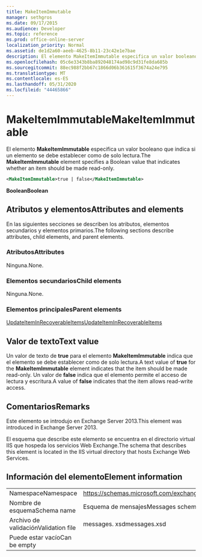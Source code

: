 ```yaml
---
title: MakeItemImmutable
manager: sethgros
ms.date: 09/17/2015
ms.audience: Developer
ms.topic: reference
ms.prod: office-online-server
localization_priority: Normal
ms.assetid: de1d2a60-aeeb-4625-8b11-23c42e1e7bae
description: El elemento MakeItemImmutable especifica un valor booleano que indica si un elemento se debe establecer como de solo lectura.
ms.openlocfilehash: 05c6e3343b8ba892048174ad98c9d31fe8da685b
ms.sourcegitcommit: 88ec988f2bb67c1866d06b361615f3674a24e795
ms.translationtype: MT
ms.contentlocale: es-ES
ms.lasthandoff: 05/31/2020
ms.locfileid: "44465866"
---
```

# <a name="makeitemimmutable"></a><span data-ttu-id="c275a-103">MakeItemImmutable</span><span class="sxs-lookup"><span data-stu-id="c275a-103">MakeItemImmutable</span></span>

<span data-ttu-id="c275a-104">El elemento **MakeItemImmutable** especifica un valor booleano que indica si un elemento se debe establecer como de solo lectura.</span><span class="sxs-lookup"><span data-stu-id="c275a-104">The **MakeItemImmutable** element specifies a Boolean value that indicates whether an item should be made read-only.</span></span> 
  
```XML
<MakeItemImmutable>true | false</MakeItemImmutable>
```

 <span data-ttu-id="c275a-105">**Boolean**</span><span class="sxs-lookup"><span data-stu-id="c275a-105">**Boolean**</span></span>
## <a name="attributes-and-elements"></a><span data-ttu-id="c275a-106">Atributos y elementos</span><span class="sxs-lookup"><span data-stu-id="c275a-106">Attributes and elements</span></span>

<span data-ttu-id="c275a-107">En las siguientes secciones se describen los atributos, elementos secundarios y elementos primarios.</span><span class="sxs-lookup"><span data-stu-id="c275a-107">The following sections describe attributes, child elements, and parent elements.</span></span>
  
### <a name="attributes"></a><span data-ttu-id="c275a-108">Atributos</span><span class="sxs-lookup"><span data-stu-id="c275a-108">Attributes</span></span>

<span data-ttu-id="c275a-109">Ninguna.</span><span class="sxs-lookup"><span data-stu-id="c275a-109">None.</span></span>
  
### <a name="child-elements"></a><span data-ttu-id="c275a-110">Elementos secundarios</span><span class="sxs-lookup"><span data-stu-id="c275a-110">Child elements</span></span>

<span data-ttu-id="c275a-111">Ninguna.</span><span class="sxs-lookup"><span data-stu-id="c275a-111">None.</span></span>
  
### <a name="parent-elements"></a><span data-ttu-id="c275a-112">Elementos principales</span><span class="sxs-lookup"><span data-stu-id="c275a-112">Parent elements</span></span>

[<span data-ttu-id="c275a-113">UpdateItemInRecoverableItems</span><span class="sxs-lookup"><span data-stu-id="c275a-113">UpdateItemInRecoverableItems</span></span>](updateiteminrecoverableitems.md)
  
## <a name="text-value"></a><span data-ttu-id="c275a-114">Valor de texto</span><span class="sxs-lookup"><span data-stu-id="c275a-114">Text value</span></span>

<span data-ttu-id="c275a-115">Un valor de texto de **true** para el elemento **MakeItemImmutable** indica que el elemento se debe establecer como de solo lectura.</span><span class="sxs-lookup"><span data-stu-id="c275a-115">A text value of **true** for the **MakeItemImmutable** element indicates that the item should be made read-only.</span></span> <span data-ttu-id="c275a-116">Un valor de **false** indica que el elemento permite el acceso de lectura y escritura.</span><span class="sxs-lookup"><span data-stu-id="c275a-116">A value of **false** indicates that the item allows read-write access.</span></span> 
  
## <a name="remarks"></a><span data-ttu-id="c275a-117">Comentarios</span><span class="sxs-lookup"><span data-stu-id="c275a-117">Remarks</span></span>

<span data-ttu-id="c275a-118">Este elemento se introdujo en Exchange Server 2013.</span><span class="sxs-lookup"><span data-stu-id="c275a-118">This element was introduced in Exchange Server 2013.</span></span>
  
<span data-ttu-id="c275a-119">El esquema que describe este elemento se encuentra en el directorio virtual IIS que hospeda los servicios Web Exchange.</span><span class="sxs-lookup"><span data-stu-id="c275a-119">The schema that describes this element is located in the IIS virtual directory that hosts Exchange Web Services.</span></span>
  
## <a name="element-information"></a><span data-ttu-id="c275a-120">Información del elemento</span><span class="sxs-lookup"><span data-stu-id="c275a-120">Element information</span></span>

|||
|:-----|:-----|
|<span data-ttu-id="c275a-121">Namespace</span><span class="sxs-lookup"><span data-stu-id="c275a-121">Namespace</span></span>  <br/> |https://schemas.microsoft.com/exchange/services/2006/messages  <br/> |
|<span data-ttu-id="c275a-122">Nombre de esquema</span><span class="sxs-lookup"><span data-stu-id="c275a-122">Schema name</span></span>  <br/> |<span data-ttu-id="c275a-123">Esquema de mensajes</span><span class="sxs-lookup"><span data-stu-id="c275a-123">Messages schema</span></span>  <br/> |
|<span data-ttu-id="c275a-124">Archivo de validación</span><span class="sxs-lookup"><span data-stu-id="c275a-124">Validation file</span></span>  <br/> |<span data-ttu-id="c275a-125">messages. xsd</span><span class="sxs-lookup"><span data-stu-id="c275a-125">messages.xsd</span></span>  <br/> |
|<span data-ttu-id="c275a-126">Puede estar vacío</span><span class="sxs-lookup"><span data-stu-id="c275a-126">Can be empty</span></span>  <br/> ||
   

